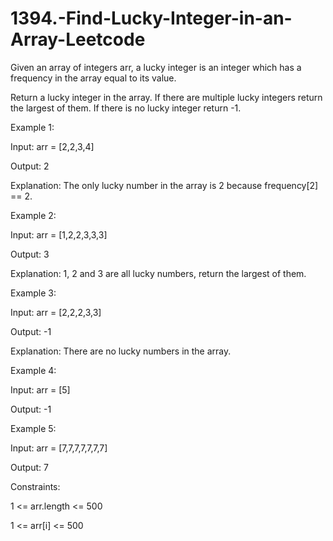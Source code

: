 # 1394.-Find-Lucky-Integer-in-an-Array-Leetcode


Given an array of integers arr, a lucky integer is an integer which has a frequency in the array equal to its value.



Return a lucky integer in the array. If there are multiple lucky integers return the largest of them. If there is no lucky integer return -1.

 

Example 1:


Input: arr = [2,2,3,4]


Output: 2


Explanation: The only lucky number in the array is 2 because frequency[2] == 2.


Example 2:


Input: arr = [1,2,2,3,3,3]


Output: 3


Explanation: 1, 2 and 3 are all lucky numbers, return the largest of them.


Example 3:



Input: arr = [2,2,2,3,3]


Output: -1


Explanation: There are no lucky numbers in the array.


Example 4:


Input: arr = [5]


Output: -1


Example 5:


Input: arr = [7,7,7,7,7,7,7]


Output: 7



Constraints:



1 <= arr.length <= 500


1 <= arr[i] <= 500
